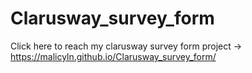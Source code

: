 # Clarusway_survey_form
Click here to reach my clarusway survey form project -> https://malicyln.github.io/Clarusway_survey_form/
